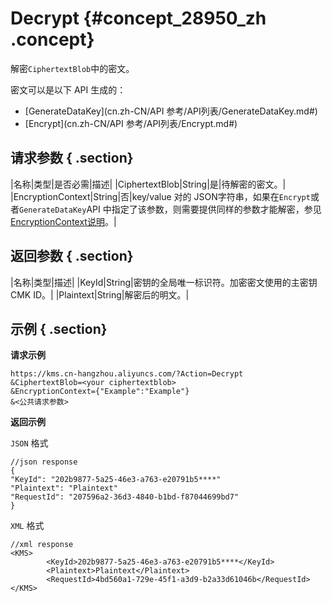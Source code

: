 # Decrypt {#concept_28950_zh .concept}

解密`CiphertextBlob`中的密文。

密文可以是以下 API 生成的：

-   [GenerateDataKey](cn.zh-CN/API 参考/API列表/GenerateDataKey.md#) 
-    [Encrypt](cn.zh-CN/API 参考/API列表/Encrypt.md#) 

## 请求参数 { .section}

|名称|类型|是否必需|描述|
|CiphertextBlob|String|是|待解密的密文。|
|EncryptionContext|String|否|key/value 对的 JSON字符串，如果在`Encrypt`或者`GenerateDataKey`API 中指定了该参数，则需要提供同样的参数才能解密，参见[EncryptionContext说明](../../../../cn.zh-CN/用户指南/EncryptionContext说明.md#)。|

## 返回参数 { .section}

|名称|类型|描述|
|KeyId|String|密钥的全局唯一标识符。加密密文使用的主密钥 CMK ID。|
|Plaintext|String|解密后的明文。|

## 示例 { .section}

**请求示例**

```
https://kms.cn-hangzhou.aliyuncs.com/?Action=Decrypt
&CiphertextBlob=<your ciphertextblob>
&EncryptionContext={"Example":"Example"}
&<公共请求参数>

```

**返回示例**

`JSON` 格式

```
//json response
{
"KeyId": "202b9877-5a25-46e3-a763-e20791b5****"
"Plaintext": "Plaintext"
"RequestId": "207596a2-36d3-4840-b1bd-f87044699bd7"
}

```

 `XML` 格式

```
//xml response
<KMS>
        <KeyId>202b9877-5a25-46e3-a763-e20791b5****</KeyId>
        <Plaintext>Plaintext</Plaintext>
        <RequestId>4bd560a1-729e-45f1-a3d9-b2a33d61046b</RequestId>
</KMS>


```

